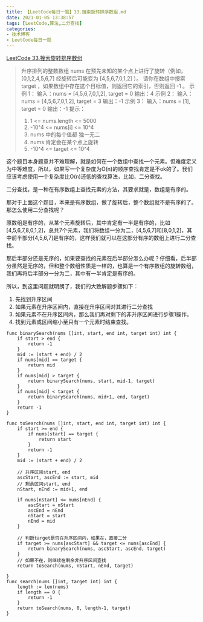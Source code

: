 ```yaml
---
title: 【LeetCode每日一题】33.搜索旋转排序数组.md
date: 2021-01-05 13:38:57
tags: [LeetCode,算法,二分查找]
categories:
- 技术博客
- LeetCode每日一题
---
```


 [LeetCode 33.搜索旋转排序数组](https://leetcode-cn.com/problems/search-in-rotated-sorted-array/)


> 升序排列的整数数组 nums 在预先未知的某个点上进行了旋转（例如， [0,1,2,4,5,6,7] 经旋转后可能变为 [4,5,6,7,0,1,2] ）。
> 请你在数组中搜索 target ，如果数组中存在这个目标值，则返回它的索引，否则返回 -1 。
> 示例 1：
> 输入：nums = [4,5,6,7,0,1,2], target = 0
> 输出：4
> 示例 2：
> 输入：nums = [4,5,6,7,0,1,2], target = 3
> 输出：-1
> 示例 3：
> 输入：nums = [1], target = 0
> 输出：-1
> 提示：
> 1. 1 <= nums.length <= 5000
> 2. -10^4 <= nums[i] <= 10^4
> 3. nums 中的每个值都 独一无二
> 4. nums 肯定会在某个点上旋转
> 5. -10^4 <= target <= 10^4

<!-- more -->

这个题目本身题意并不难理解，就是如何在一个数组中查找一个元素。但难度定义为中等难度，所以，如果写一个复杂度为O(n)的顺序查找肯定是不ok的了。我们应该考虑使用一个复杂度比O(n)还低的查找算法，比如，二分查找。

二分查找，是一种在有序数组上查找元素的方法，其要求就是，数组是有序的。

那对于上面这个题目，本来是有序数组，做了旋转后，整个数组就不是有序的了。那怎么使用二分查找呢？

原数组是有序的，从某个元素旋转后，其中肯定有一半是有序的，比如[4,5,6,7,8,0,1,2]，总共7个元素，我们将数组一分为二，[4,5,6,7]和[8,0,1,2]，其中前半部分[4,5,6,7]是有序的，这样我们就可以在这部分有序的数组上进行二分查找。

那后半部分还是无序的，如果要查找的元素在后半部分怎么办呢？仔细看，后半部分虽然是无序的，但和整个数组性质是一样的，也算是一个有序数组的旋转数组，我们再将后半部分一分为二，其中有一半肯定是有序的。

所以，到这里问题就明朗了，我们的大致解题步骤如下：
1. 先找到升序区间
2. 如果元素在升序区间内，直接在升序区间对其进行二分查找
3. 如果元素不在升序区间内，那么我们再对剩下的非升序区间进行步骤1操作。
4. 找到元素或区间缩小至只有一个元素时结束查找。

```golang
func binarySearch(nums []int, start, end int, target int) int {
    if start > end {
        return -1
    }
    mid := (start + end) / 2
    if nums[mid] == target {
        return mid
    }
    if nums[mid] > target {
        return binarySearch(nums, start, mid-1, target)
    }
    if nums[mid] < target {
        return binarySearch(nums, mid+1, end, target)
    }
    return -1
}

func toSearch(nums []int, start, end int, target int) int {
	if start >= end {
		if nums[start] == target {
			return start
		}
		return -1
	}
	mid := (start + end) / 2

	// 升序区间start, end
	ascStart, ascEnd := start, mid
	// 剩余区间start, end
	nStart, nEnd := mid+1, end

	if nums[nStart] <= nums[nEnd] {
		ascStart = nStart
		ascEnd = nEnd
		nStart = start
		nEnd = mid
	}

	// 判断target是否在升序区间内，如果在，直接二分
	if target >= nums[ascStart] && target <= nums[ascEnd] {
		return binarySearch(nums, ascStart, ascEnd, target)
	}
	// 如果不在，则继续在剩余非升序区间查找
	return toSearch(nums, nStart, nEnd, target)

}
func search(nums []int, target int) int {
	length := len(nums)
	if length == 0 {
		return -1
	}
	return toSearch(nums, 0, length-1, target)
}

```
